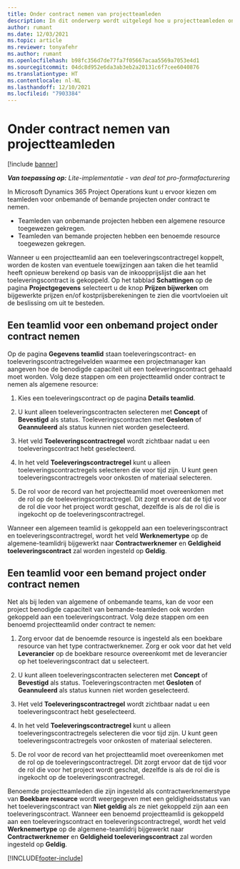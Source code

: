 ```yaml
---
title: Onder contract nemen van projectteamleden
description: In dit onderwerp wordt uitgelegd hoe u projectteamleden onder contract neemt in Microsoft Dynamics 365 Project Operations.
author: rumant
ms.date: 12/03/2021
ms.topic: article
ms.reviewer: tonyafehr
ms.author: rumant
ms.openlocfilehash: b98fc356d7de77fa7f05667acaa5569a7053e4d1
ms.sourcegitcommit: 04dc8d952e6da3ab3eb2a20131c6f7cee6040876
ms.translationtype: HT
ms.contentlocale: nl-NL
ms.lasthandoff: 12/10/2021
ms.locfileid: "7903384"
---
```

# <a name="subcontracting-project-team-members"></a>Onder contract nemen van projectteamleden

[!include [banner](../../includes/dataverse-preview.md)]

_**Van toepassing op:** Lite-implementatie - van deal tot pro-formafacturering_

In Microsoft Dynamics 365 Project Operations kunt u ervoor kiezen om teamleden voor onbemande of bemande projecten onder contract te nemen.

- Teamleden van onbemande projecten hebben een algemene resource toegewezen gekregen.
- Teamleden van bemande projecten hebben een benoemde resource toegewezen gekregen.

Wanneer u een projectteamlid aan een toeleveringscontractregel koppelt, worden de kosten van eventuele toewijzingen aan taken die het teamlid heeft opnieuw berekend op basis van de inkoopprijslijst die aan het toeleveringscontract is gekoppeld.  Op het tabblad **Schattingen** op de pagina **Projectgegevens** selecteert u de knop **Prijzen bijwerken** om bijgewerkte prijzen en/of kostprijsberekeningen te zien die voortvloeien uit de beslissing om uit te besteden. 

## <a name="subcontracting-an-unstaffed-project-team-member"></a>Een teamlid voor een onbemand project onder contract nemen
Op de pagina **Gegevens teamlid** staan toeleveringscontract- en toeleveringscontractregelvelden waarmee een projectmanager kan aangeven hoe de benodigde capaciteit uit een toeleveringscontract gehaald moet worden. Volg deze stappen om een projectteamlid onder contract te nemen als algemene resource:

1.  Kies een toeleveringscontract op de pagina **Details teamlid**.

2.  U kunt alleen toeleveringscontracten selecteren met **Concept** of **Bevestigd** als status. Toeleveringscontracten met **Gesloten** of **Geannuleerd** als status kunnen niet worden geselecteerd. 

3.  Het veld **Toeleveringscontractregel** wordt zichtbaar nadat u een toeleveringscontract hebt geselecteerd.

4.  In het veld **Toeleveringscontractregel** kunt u alleen toeleveringscontractregels selecteren die voor tijd zijn. U kunt geen toeleveringscontractregels voor onkosten of materiaal selecteren.

5.  De rol voor de record van het projectteamlid moet overeenkomen met de rol op de toeleveringscontractregel. Dit zorgt ervoor dat de tijd voor de rol die voor het project wordt geschat, dezelfde is als de rol die is ingekocht op de toeleveringscontractregel. 

Wanneer een algemeen teamlid is gekoppeld aan een toeleveringscontract en toeleveringscontractregel, wordt het veld **Werknemertype** op de algemene-teamlidrij bijgewerkt naar **Contractwerknemer** en **Geldigheid toeleveringscontract** zal worden ingesteld op **Geldig**.

## <a name="subcontracting-a-staffed-project-team-member"></a>Een teamlid voor een bemand project onder contract nemen
Net als bij leden van algemene of onbemande teams, kan de voor een project benodigde capaciteit van bemande-teamleden ook worden gekoppeld aan een toeleveringscontract. Volg deze stappen om een benoemd projectteamlid onder contract te nemen:

1.  Zorg ervoor dat de benoemde resource is ingesteld als een boekbare resource van het type contractwerknemer. Zorg er ook voor dat het veld **Leverancier** op de boekbare resource overeenkomt met de leverancier op het toeleveringscontract dat u selecteert. 

2.  U kunt alleen toeleveringscontracten selecteren met **Concept** of **Bevestigd** als status. Toeleveringscontracten met **Gesloten** of **Geannuleerd** als status kunnen niet worden geselecteerd. 

3.  Het veld **Toeleveringscontractregel** wordt zichtbaar nadat u een toeleveringscontract hebt geselecteerd.

4.  In het veld **Toeleveringscontractregel** kunt u alleen toeleveringscontractregels selecteren die voor tijd zijn. U kunt geen toeleveringscontractregels voor onkosten of materiaal selecteren.

5.  De rol voor de record van het projectteamlid moet overeenkomen met de rol op de toeleveringscontractregel. Dit zorgt ervoor dat de tijd voor de rol die voor het project wordt geschat, dezelfde is als de rol die is ingekocht op de toeleveringscontractregel. 

Benoemde projectteamleden die zijn ingesteld als contractwerknemerstype van **Boekbare resource** wordt weergegeven met een geldigheidsstatus van het toeleveringscontract van **Niet geldig** als ze niet gekoppeld zijn aan een toeleveringscontract. Wanneer een benoemd projectteamlid is gekoppeld aan een toeleveringscontract en toeleveringscontractregel, wordt het veld **Werknemertype** op de algemene-teamlidrij bijgewerkt naar **Contractwerknemer** en **Geldigheid toeleveringscontract** zal worden ingesteld op **Geldig**.

[!INCLUDE[footer-include](../../includes/footer-banner.md)]
